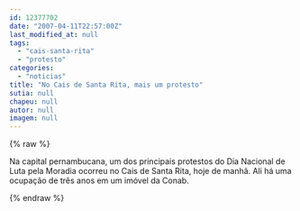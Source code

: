 ```yaml
---
id: 12377702
date: "2007-04-11T22:57:00Z"
last_modified_at: null
tags:
  - "cais-santa-rita"
  - "protesto"
categories:
  - "noticias"
title: "No Cais de Santa Rita, mais um protesto"
sutia: null
chapeu: null
autor: null
imagem: null
---
```

{% raw %}
<p>Na capital pernambucana, um dos principais protestos do Dia Nacional de Luta pela Moradia ocorreu no Cais de Santa Rita, hoje de manhã. Ali há uma ocupação de três anos em um imóvel da Conab. </p>
{% endraw %}